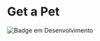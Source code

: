 # Get a Pet

![Badge em Desenvolvimento](http://img.shields.io/static/v1?label=STATUS&message=EM%20DESENVOLVIMENTO&color=GREEN&style=for-the-badge)


